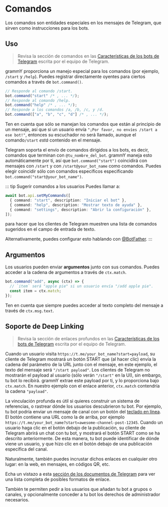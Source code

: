 # Comandos

Los comandos son entidades especiales en los mensajes de Telegram, que sirven como instrucciones para los bots.

## Uso

> Revisa la sección de comandos en las [Características de los bots de Telegram](https://core.telegram.org/bots/features#commands) escrita por el equipo de Telegram.

grammY proporciona un manejo especial para los comandos (por ejemplo, `/start` y `/help`). Puedes registrar directamente oyentes para ciertos comandos a través de `bot.command()`.

```ts
// Responde al comando /start.
bot.command("start" /* , ... */);
// Responde al comando /help.
bot.command("help" /* , ... */);
// Responde a los comandos /a, /b, /c, y /d.
bot.command(["a", "b", "c", "d"] /* , ... */);
```

Ten en cuenta que sólo se manejan los comandos que están al principio de un mensaje, así que si un usuario envía `"¡Por favor, no envíes /start a ese bot!"`, entonces su escuchador no será llamado, aunque el comando`/start` _está_ contenido en el mensaje.

Telegram soporta el envío de comandos dirigidos a los bots, es decir, comandos que terminan con `@tu_nombre_del_bot`.
grammY maneja esto automáticamente por ti, así que `bot.command("start")` coincidirá con mensajes con `/start` y con `/start@your_bot_name` como comandos.
Puedes elegir coincidir sólo con comandos específicos especificando `bot.command("start@your_bot_name")`.

::: tip Sugerir comandos a los usuarios
Puedes llamar a:

```ts
await bot.api.setMyCommands([
  { command: "start", description: "Iniciar el bot" },
  { command: "help", description: "Mostrar texto de ayuda" },
  { command: "settings", description: "Abrir la configuración" },
]);
```

para hacer que los clientes de Telegram muestren una lista de comandos sugeridos en el campo de entrada de texto.

Alternativamente, puedes configurar esto hablando con [@BotFather](https://t.me/BotFather).
:::

## Argumentos

Los usuarios pueden enviar **argumentos** junto con sus comandos.
Puedes acceder a la cadena de argumentos a través de `ctx.match`.

```ts
bot.command("add", async (ctx) => {
  // `item` será "apple pie" si un usuario envía "/add apple pie".
  const item = ctx.match;
});
```

Ten en cuenta que siempre puedes acceder al texto completo del mensaje a través de `ctx.msg.text`.

## Soporte de Deep Linking

> Revisa la sección de enlaces profundos en las [Características de los bots de Telegram](https://core.telegram.org/bots/features#deep-linking) escrita por el equipo de Telegram.

Cuando un usuario visita `https://t.me/your_bot_name?start=payload`, su cliente de Telegram mostrará un botón START que (al hacer clic) envía la cadena del parámetro de la URL junto con el mensaje, en este ejemplo, el texto del mensaje será `"/start payload"`.
Los clientes de Telegram no mostrarán el payload al usuario (sólo verán `"/start"` en la UI), sin embargo, tu bot lo recibirá.
grammY extrae este payload por ti, y lo proporciona bajo `ctx.match`.
En nuestro ejemplo con el enlace anterior, `ctx.match` contendría la cadena `"payload"`.

La vinculación profunda es útil si quieres construir un sistema de referencias, o rastrear dónde los usuarios descubrieron tu bot.
Por ejemplo, tu bot podría enviar un mensaje de canal con un botón del [teclado en línea](../plugins/keyboard#teclados-en-linea).
El botón contiene una URL como la de arriba, por ejemplo `https://t.me/your_bot_name?start=awesome-channel-post-12345`.
Cuando un usuario haga clic en el botón debajo de la publicación, su cliente de Telegram abrirá un chat con tu bot, y mostrará el botón START como se ha descrito anteriormente.
De esta manera, tu bot puede identificar de dónde viene un usuario, y que hizo clic en el botón debajo de una publicación específica del canal.

Naturalmente, también puedes incrustar dichos enlaces en cualquier otro lugar: en la web, en mensajes, en códigos QR, etc.

Echa un vistazo a esta [sección de los documentos de Telegram](https://core.telegram.org/api/links#bot-links) para ver una lista completa de posibles formatos de enlace.

También te permiten pedir a los usuarios que añadan tu bot a grupos o canales, y opcionalmente conceder a tu bot los derechos de administrador necesarios.
